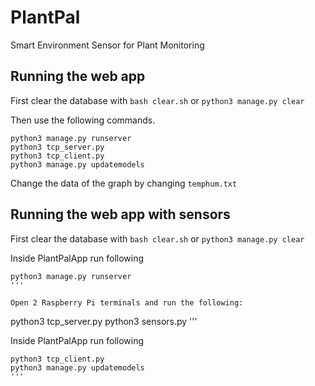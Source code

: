 # PlantPal

Smart Environment Sensor for Plant Monitoring

## Running the web app

First clear the database with `bash clear.sh` or `python3 manage.py clear`

Then use the following commands.
```
python3 manage.py runserver
python3 tcp_server.py
python3 tcp_client.py
python3 manage.py updatemodels
```

Change the data of the graph by changing `temphum.txt`


## Running the web app with sensors

First clear the database with `bash clear.sh` or `python3 manage.py clear`

Inside PlantPalApp run following
```
python3 manage.py runserver
'''

Open 2 Raspberry Pi terminals and run the following:
```
python3 tcp_server.py
python3 sensors.py
'''

Inside PlantPalApp run following
```
python3 tcp_client.py
python3 manage.py updatemodels
'''

